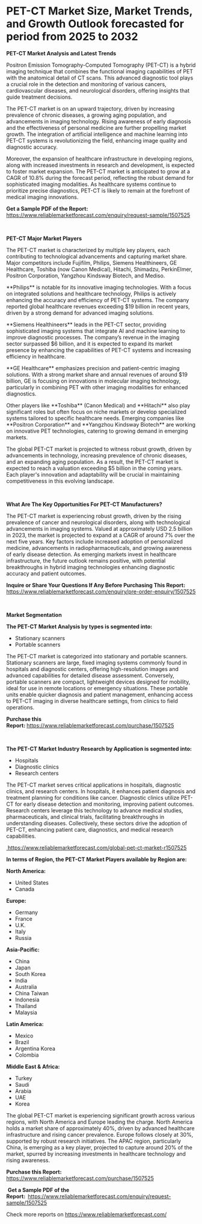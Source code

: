 <p><h1>PET-CT Market Size, Market Trends, and Growth Outlook forecasted for period from 2025 to 2032</h1></p><p><strong>PET-CT Market Analysis and Latest Trends</strong></p>
<p><p>Positron Emission Tomography-Computed Tomography (PET-CT) is a hybrid imaging technique that combines the functional imaging capabilities of PET with the anatomical detail of CT scans. This advanced diagnostic tool plays a crucial role in the detection and monitoring of various cancers, cardiovascular diseases, and neurological disorders, offering insights that guide treatment decisions.</p><p>The PET-CT market is on an upward trajectory, driven by increasing prevalence of chronic diseases, a growing aging population, and advancements in imaging technology. Rising awareness of early diagnosis and the effectiveness of personal medicine are further propelling market growth. The integration of artificial intelligence and machine learning into PET-CT systems is revolutionizing the field, enhancing image quality and diagnostic accuracy.</p><p>Moreover, the expansion of healthcare infrastructure in developing regions, along with increased investments in research and development, is expected to foster market expansion. The PET-CT market is anticipated to grow at a CAGR of 10.8% during the forecast period, reflecting the robust demand for sophisticated imaging modalities. As healthcare systems continue to prioritize precise diagnostics, PET-CT is likely to remain at the forefront of medical imaging innovations.</p></p>
<p><strong>Get a Sample PDF of the Report:&nbsp;</strong> <a href="https://www.reliablemarketforecast.com/enquiry/request-sample/1507525?utm_campaign=3089&utm_medium=2&utm_source=Github&utm_content=ia&utm_term=23032025&utm_id=pet-ct">https://www.reliablemarketforecast.com/enquiry/request-sample/1507525</a></p>
<p>&nbsp;</p>
<p><strong>PET-CT Major Market Players</strong></p>
<p><p>The PET-CT market is characterized by multiple key players, each contributing to technological advancements and capturing market share. Major competitors include Fujifilm, Philips, Siemens Healthineers, GE Healthcare, Toshiba (now Canon Medical), Hitachi, Shimadzu, PerkinElmer, Positron Corporation, Yangzhou Kindsway Biotech, and Mediso.</p><p>**Philips** is notable for its innovative imaging technologies. With a focus on integrated solutions and healthcare technology, Philips is actively enhancing the accuracy and efficiency of PET-CT systems. The company reported global healthcare revenues exceeding $19 billion in recent years, driven by a strong demand for advanced imaging solutions.</p><p>**Siemens Healthineers** leads in the PET-CT sector, providing sophisticated imaging systems that integrate AI and machine learning to improve diagnostic processes. The company’s revenue in the imaging sector surpassed $6 billion, and it is expected to expand its market presence by enhancing the capabilities of PET-CT systems and increasing efficiency in healthcare.</p><p>**GE Healthcare** emphasizes precision and patient-centric imaging solutions. With a strong market share and annual revenues of around $19 billion, GE is focusing on innovations in molecular imaging technology, particularly in combining PET with other imaging modalities for enhanced diagnostics.</p><p>Other players like **Toshiba** (Canon Medical) and **Hitachi** also play significant roles but often focus on niche markets or develop specialized systems tailored to specific healthcare needs. Emerging companies like **Positron Corporation** and **Yangzhou Kindsway Biotech** are working on innovative PET technologies, catering to growing demand in emerging markets.</p><p>The global PET-CT market is projected to witness robust growth, driven by advancements in technology, increasing prevalence of chronic diseases, and an expanding aging population. As a result, the PET-CT market is expected to reach a valuation exceeding $5 billion in the coming years. Each player's innovation and adaptability will be crucial in maintaining competitiveness in this evolving landscape.</p></p>
<p>&nbsp;</p>
<p><strong>What Are The Key Opportunities For PET-CT Manufacturers?</strong></p>
<p><p>The PET-CT market is experiencing robust growth, driven by the rising prevalence of cancer and neurological disorders, along with technological advancements in imaging systems. Valued at approximately USD 2.5 billion in 2023, the market is projected to expand at a CAGR of around 7% over the next five years. Key factors include increased adoption of personalized medicine, advancements in radiopharmaceuticals, and growing awareness of early disease detection. As emerging markets invest in healthcare infrastructure, the future outlook remains positive, with potential breakthroughs in hybrid imaging technologies enhancing diagnostic accuracy and patient outcomes.</p></p>
<p><strong>Inquire or Share Your Questions If Any Before Purchasing This Report:</strong> <a href="https://www.reliablemarketforecast.com/enquiry/pre-order-enquiry/1507525?utm_campaign=3089&utm_medium=2&utm_source=Github&utm_content=ia&utm_term=23032025&utm_id=pet-ct">https://www.reliablemarketforecast.com/enquiry/pre-order-enquiry/1507525</a></p>
<p>&nbsp;</p>
<p><strong>Market Segmentation</strong></p>
<p><strong>The PET-CT Market Analysis by types is segmented into:</strong></p>
<p><ul><li>Stationary scanners</li><li>Portable scanners</li></ul></p>
<p><p>The PET-CT market is categorized into stationary and portable scanners. Stationary scanners are large, fixed imaging systems commonly found in hospitals and diagnostic centers, offering high-resolution images and advanced capabilities for detailed disease assessment. Conversely, portable scanners are compact, lightweight devices designed for mobility, ideal for use in remote locations or emergency situations. These portable units enable quicker diagnosis and patient management, enhancing access to PET-CT imaging in diverse healthcare settings, from clinics to field operations.</p></p>
<p><strong>Purchase this Report:&nbsp;</strong><a href="https://www.reliablemarketforecast.com/purchase/1507525?utm_campaign=3089&utm_medium=2&utm_source=Github&utm_content=ia&utm_term=23032025&utm_id=pet-ct">https://www.reliablemarketforecast.com/purchase/1507525</a></p>
<p>&nbsp;</p>
<p><strong>The PET-CT Market Industry Research by Application is segmented into:</strong></p>
<p><ul><li>Hospitals</li><li>Diagnostic clinics</li><li>Research centers</li></ul></p>
<p><p>The PET-CT market serves critical applications in hospitals, diagnostic clinics, and research centers. In hospitals, it enhances patient diagnosis and treatment planning for conditions like cancer. Diagnostic clinics utilize PET-CT for early disease detection and monitoring, improving patient outcomes. Research centers leverage this technology to advance medical studies, pharmaceuticals, and clinical trials, facilitating breakthroughs in understanding diseases. Collectively, these sectors drive the adoption of PET-CT, enhancing patient care, diagnostics, and medical research capabilities.</p></p>
<p><a href="https://www.reliablemarketforecast.com/global-pet-ct-market-r1507525?utm_campaign=3089&utm_medium=2&utm_source=Github&utm_content=ia&utm_term=23032025&utm_id=pet-ct">&nbsp;https://www.reliablemarketforecast.com/global-pet-ct-market-r1507525</a></p>
<p><strong>In terms of Region, the PET-CT Market Players available by Region are:</strong></p>
<p>
    <p> <strong> North America: </strong>
        <ul>
            <li>United States</li>
            <li>Canada</li>
        </ul>
        </p> 
    <p> <strong> Europe: </strong>
        <ul>
            <li>Germany</li>
            <li>France</li>
            <li>U.K.</li>
            <li>Italy</li>
            <li>Russia</li>
        </ul>
        </p> 
    <p> <strong> Asia-Pacific: </strong>
        <ul>
            <li>China</li>
            <li>Japan</li>
            <li>South Korea</li>
            <li>India</li>
            <li>Australia</li>
            <li>China Taiwan</li>
            <li>Indonesia</li>
            <li>Thailand</li>
            <li>Malaysia</li>
        </ul>
        </p> 
    <p> <strong> Latin America: </strong>
        <ul>
            <li>Mexico</li>
            <li>Brazil</li>
            <li>Argentina Korea</li>
            <li>Colombia</li>
        </ul>
        </p> 
    <p> <strong> Middle East & Africa: </strong>
        <ul>
            <li>Turkey</li>
            <li>Saudi</li>
            <li>Arabia</li>
            <li>UAE</li>
            <li>Korea</li>
        </ul>
    </p>
    </p>
<p><p>The global PET-CT market is experiencing significant growth across various regions, with North America and Europe leading the charge. North America holds a market share of approximately 40%, driven by advanced healthcare infrastructure and rising cancer prevalence. Europe follows closely at 30%, supported by robust research initiatives. The APAC region, particularly China, is emerging as a key player, projected to capture around 20% of the market, spurred by increasing investments in healthcare technology and rising awareness.</p></p>
<p><strong>Purchase this Report: </strong><a href="https://www.reliablemarketforecast.com/purchase/1507525?utm_campaign=3089&utm_medium=2&utm_source=Github&utm_content=ia&utm_term=23032025&utm_id=pet-ct">https://www.reliablemarketforecast.com/purchase/1507525</a></p>
<p>&nbsp;<strong>Get a Sample PDF of the Report:&nbsp;&nbsp;</strong><a href="https://www.reliablemarketforecast.com/enquiry/request-sample/1507525?utm_campaign=3089&utm_medium=2&utm_source=Github&utm_content=ia&utm_term=23032025&utm_id=pet-ct">https://www.reliablemarketforecast.com/enquiry/request-sample/1507525</a></p>
<p><strong></strong></p>
<p>Check more reports on <a href="https://www.reliablemarketforecast.com/?utm_campaign=3089&utm_medium=2&utm_source=Github&utm_content=ia&utm_term=23032025&utm_id=pet-ct">https://www.reliablemarketforecast.com/</a></p>